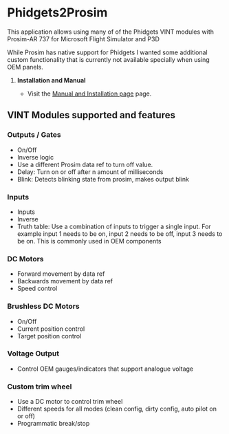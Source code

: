 # Phidgets2Prosim

This application allows using many of of the  Phidgets VINT modules with Prosim-AR 737 for Microsoft Flight Simulator and P3D

While Prosim has native support for Phidgets I wanted some additional custom functionality that is currently not available specially when using OEM panels.

1. **Installation and Manual**

   - Visit the [Manual and Installation page](https://github.com/vitaltechsol/Phidgets2Prosim/manual) page.


## VINT Modules supported and features

### Outputs / Gates

- On/Off
- Inverse logic
- Use a different Prosim data ref to turn off value. 
- Delay: Turn on or off after n amount of milliseconds
- Blink: Detects blinking state from prosim, makes output blink

### Inputs
- Inputs
- Inverse
- Truth table: Use a combination of inputs to trigger a single input. For example input 1 needs to be on, input 2 needs to be off, input 3 needs to be on. This is commonly used in OEM components

### DC Motors
- Forward movement by data ref
- Backwards movement by data ref
- Speed control

### Brushless DC Motors
- On/Off
- Current position control 
- Target position control

### Voltage Output
- Control OEM gauges/indicators that support analogue voltage

### Custom trim wheel
- Use a DC motor to control trim wheel
- Different speeds for all modes (clean config, dirty config, auto pilot on or off)
- Programmatic break/stop

